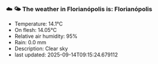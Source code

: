 ### ☁️ 🌤️  The weather in Florianópolis is: Florianópolis

- Temperature: 14.1°C
- On flesh: 14.05°C
- Relative air humidity: 95%
- Rain: 0.0 mm
- Description: Clear sky
- last updated: 2025-09-14T09:15:24.679112
